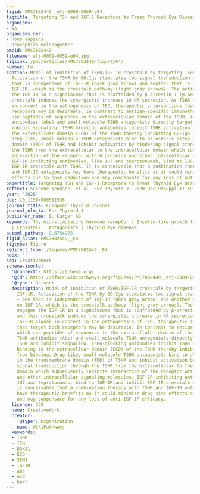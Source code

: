 ```yaml
---
figid: PMC7802449__etj-0009-0059-g04
figtitle: Targeting TSH and IGF-1 Receptors to Treat Thyroid Eye Disease
organisms:
- NA
organisms_ner:
- Homo sapiens
- Drosophila melanogaster
pmcid: PMC7802449
filename: etj-0009-0059-g04.jpg
figlink: /pmc/articles/PMC7802449/figure/F4/
number: F4
caption: Model of inhibition of TSHR/IGF-1R crosstalk by targeting TSHR and/or IGF-1R.
  Activation of the TSHR by GO-Igs stimulates two signal transduction pathways − one
  that is independent of IGF-1R (dark gray arrow) and another that is dependent on
  IGF-1R, which is the crosstalk pathway (light gray arrows). The activated TSHR engages
  the IGF-1R in a signalosome that is scaffolded by β-arrestin 1 (β-ARR), and this
  crosstalk induces the synergistic increase in HA secretion. As TSHR and IGF-1R signal
  in concert in the pathogenesis of TED, therapeutic interventions that target both
  receptors may be desirable. In contrast to antigen-specific immunotherapies which
  use peptides of sequences in the extracellular domain of the TSHR, inhibitory TSHR
  antibodies (Abs) and small molecule TSHR antagonists directly target the TSHR and
  inhibit signaling. TSHR-blocking antibodies inhibit TSHR activation by binding to
  the extracelluar domain (ECD) of the TSHR thereby inhibiting GO-Igs from binding.
  Drug-like, small molecule TSHR antagonists bind to allosteric sites in the transmembrane
  domain (TMD) of TSHR and inhibit activation by hindering signal transduction through
  the TSHR from the extracellular to the intracellular domain which subsequently inhibits
  interaction of the receptor with G proteins and other intracellular signaling molecules.
  IGF-1R-inhibiting antibodies, like 1H7 and teprotumumab, bind to IGF-1R and inhibit
  IGF-1R crosstalk with TSHR. It is conceivable that a combination therapy with TSHR
  and IGF-1R antagonists may have therapeutic benefits as it could minimize drug side
  effects due to dose reduction and may compensate for any loss of anti-IGF-1R efficacy.
papertitle: Targeting TSH and IGF-1 Receptors to Treat Thyroid Eye Disease.
reftext: Susanne Neumann, et al. Eur Thyroid J. 2020 Dec;9(Suppl 1):59-65.
year: '2020'
doi: 10.1159/000511538
journal_title: European Thyroid Journal
journal_nlm_ta: Eur Thyroid J
publisher_name: S. Karger AG
keywords: Thyroid-stimulating hormone receptor | Insulin-like growth factor 1 receptor
  | Crosstalk | Antagonists | Thyroid eye disease
automl_pathway: 0.6754975
figid_alias: PMC7802449__F4
figtype: Figure
redirect_from: /figures/PMC7802449__F4
ndex: ''
seo: CreativeWork
schema-jsonld:
  '@context': https://schema.org/
  '@id': https://pfocr.wikipathways.org/figures/PMC7802449__etj-0009-0059-g04.html
  '@type': Dataset
  description: Model of inhibition of TSHR/IGF-1R crosstalk by targeting TSHR and/or
    IGF-1R. Activation of the TSHR by GO-Igs stimulates two signal transduction pathways
    − one that is independent of IGF-1R (dark gray arrow) and another that is dependent
    on IGF-1R, which is the crosstalk pathway (light gray arrows). The activated TSHR
    engages the IGF-1R in a signalosome that is scaffolded by β-arrestin 1 (β-ARR),
    and this crosstalk induces the synergistic increase in HA secretion. As TSHR and
    IGF-1R signal in concert in the pathogenesis of TED, therapeutic interventions
    that target both receptors may be desirable. In contrast to antigen-specific immunotherapies
    which use peptides of sequences in the extracellular domain of the TSHR, inhibitory
    TSHR antibodies (Abs) and small molecule TSHR antagonists directly target the
    TSHR and inhibit signaling. TSHR-blocking antibodies inhibit TSHR activation by
    binding to the extracelluar domain (ECD) of the TSHR thereby inhibiting GO-Igs
    from binding. Drug-like, small molecule TSHR antagonists bind to allosteric sites
    in the transmembrane domain (TMD) of TSHR and inhibit activation by hindering
    signal transduction through the TSHR from the extracellular to the intracellular
    domain which subsequently inhibits interaction of the receptor with G proteins
    and other intracellular signaling molecules. IGF-1R-inhibiting antibodies, like
    1H7 and teprotumumab, bind to IGF-1R and inhibit IGF-1R crosstalk with TSHR. It
    is conceivable that a combination therapy with TSHR and IGF-1R antagonists may
    have therapeutic benefits as it could minimize drug side effects due to dose reduction
    and may compensate for any loss of anti-IGF-1R efficacy.
  license: CC0
  name: CreativeWork
  creator:
    '@type': Organization
    name: WikiPathways
  keywords:
  - TSHR
  - TTN
  - DDX41
  - ECD
  - SEM1
  - IGF1R
  - abs
  - ecd
  - barr
---
```

